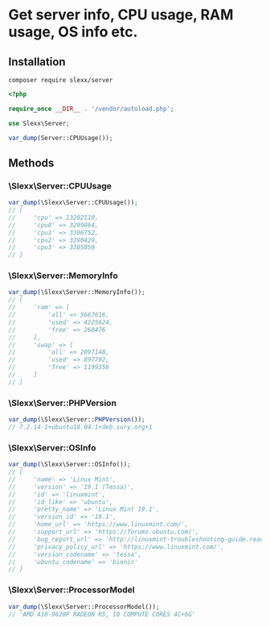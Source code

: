 # Get server info, CPU usage, RAM usage, OS info etc.

## Installation

```
composer require slexx/server
```

```php
<?php

require_once __DIR__ . '/vendor/autoload.php';

use Slexx\Server;

var_dump(Server::CPUUsage());
```

## Methods

### \Slexx\Server::CPUUsage

```php
var_dump(\Slexx\Server::CPUUsage());
// [
//     'cpu' => 13202110,
//     'cpu0' => 3299864,
//     'cpu1' => 3306752,
//     'cpu2' => 3290429,
//     'cpu3' => 3305059
// ]
```

### \Slexx\Server::MemoryInfo

```php
var_dump(\Slexx\Server::MemoryInfo());
// [
//     'ram' => [
//         'all' => 5667616,
//         'used' => 4225624,
//         'free' => 268476
//     ],
//     'swap' => [
//         'all' => 2097148,
//         'used' => 897792,
//         'free' => 1199356
//     ]
// ]
```

### \Slexx\Server::PHPVersion

```php
var_dump(\Slexx\Server::PHPVersion());
// 7.2.14-1+ubuntu18.04.1+deb.sury.org+1
```

### \Slexx\Server::OSInfo

```php
var_dump(\Slexx\Server::OSInfo());
// [
//     'name' => 'Linux Mint',
//     'version' => '19.1 (Tessa)',
//     'id' => 'linuxmint',
//     'id_like' => 'ubuntu',
//     'pretty_name' => 'Linux Mint 19.1',
//     'version_id' => '19.1',
//     'home_url' => 'https://www.linuxmint.com/',
//     'support_url' => 'https://forums.ubuntu.com/',
//     'bug_report_url' => 'http://linuxmint-troubleshooting-guide.readthedocs.io/en/latest/',
//     'privacy_policy_url' => 'https://www.linuxmint.com/',
//     'version_codename' => 'tessa',
//     'ubuntu_codename' => 'bionic'
// ]
```

### \Slexx\Server::ProcessorModel

```php
var_dump(\Slexx\Server::ProcessorModel());
// 'AMD A10-9620P RADEON R5, 10 COMPUTE CORES 4C+6G'
```

